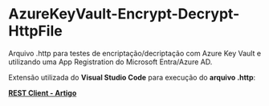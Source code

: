 # AzureKeyVault-Encrypt-Decrypt-HttpFile
Arquivo .http para testes de encriptação/decriptação com Azure Key Vault e utilizando uma App Registration do Microsoft Entra/Azure AD.

Extensão utilizada do **Visual Studio Code** para execução do **arquivo .http**:

[**REST Client - Artigo**](https://renatogroffe.medium.com/dicas-de-visual-studio-code-testando-apis-rest-com-instru%C3%A7%C3%B5es-curl-via-script-pt-15-9987ac414a23)